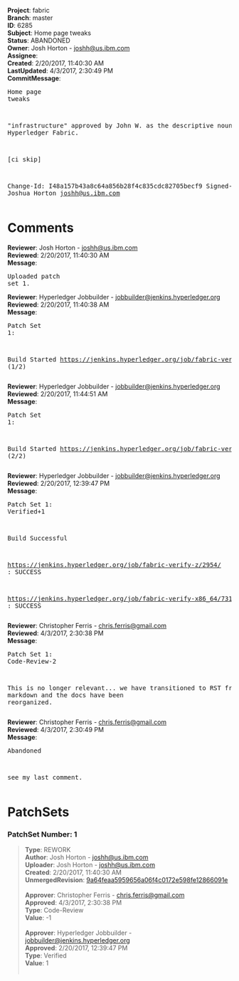 <strong>Project</strong>: fabric<br><strong>Branch</strong>: master<br><strong>ID</strong>: 6285<br><strong>Subject</strong>: Home page tweaks<br><strong>Status</strong>: ABANDONED<br><strong>Owner</strong>: Josh Horton - joshh@us.ibm.com<br><strong>Assignee</strong>:<br><strong>Created</strong>: 2/20/2017, 11:40:30 AM<br><strong>LastUpdated</strong>: 4/3/2017, 2:30:49 PM<br><strong>CommitMessage</strong>:<br><pre>Home page tweaks

"infrastructure" approved by
John W. as the descriptive
noun for Hyperledger Fabric.

[ci skip]

Change-Id: I48a157b43a8c64a856b28f4c835cdc82705becf9
Signed-off-by: Joshua Horton <joshh@us.ibm.com>
</pre><h1>Comments</h1><strong>Reviewer</strong>: Josh Horton - joshh@us.ibm.com<br><strong>Reviewed</strong>: 2/20/2017, 11:40:30 AM<br><strong>Message</strong>: <pre>Uploaded patch set 1.</pre><strong>Reviewer</strong>: Hyperledger Jobbuilder - jobbuilder@jenkins.hyperledger.org<br><strong>Reviewed</strong>: 2/20/2017, 11:40:38 AM<br><strong>Message</strong>: <pre>Patch Set 1:

Build Started https://jenkins.hyperledger.org/job/fabric-verify-z/2954/ (1/2)</pre><strong>Reviewer</strong>: Hyperledger Jobbuilder - jobbuilder@jenkins.hyperledger.org<br><strong>Reviewed</strong>: 2/20/2017, 11:44:51 AM<br><strong>Message</strong>: <pre>Patch Set 1:

Build Started https://jenkins.hyperledger.org/job/fabric-verify-x86_64/7319/ (2/2)</pre><strong>Reviewer</strong>: Hyperledger Jobbuilder - jobbuilder@jenkins.hyperledger.org<br><strong>Reviewed</strong>: 2/20/2017, 12:39:47 PM<br><strong>Message</strong>: <pre>Patch Set 1: Verified+1

Build Successful 

https://jenkins.hyperledger.org/job/fabric-verify-z/2954/ : SUCCESS

https://jenkins.hyperledger.org/job/fabric-verify-x86_64/7319/ : SUCCESS</pre><strong>Reviewer</strong>: Christopher Ferris - chris.ferris@gmail.com<br><strong>Reviewed</strong>: 4/3/2017, 2:30:38 PM<br><strong>Message</strong>: <pre>Patch Set 1: Code-Review-2

This is no longer relevant... we have transitioned to RST from markdown and the docs have been reorganized.</pre><strong>Reviewer</strong>: Christopher Ferris - chris.ferris@gmail.com<br><strong>Reviewed</strong>: 4/3/2017, 2:30:49 PM<br><strong>Message</strong>: <pre>Abandoned

see my last comment.</pre><h1>PatchSets</h1><h3>PatchSet Number: 1</h3><blockquote><strong>Type</strong>: REWORK<br><strong>Author</strong>: Josh Horton - joshh@us.ibm.com<br><strong>Uploader</strong>: Josh Horton - joshh@us.ibm.com<br><strong>Created</strong>: 2/20/2017, 11:40:30 AM<br><strong>UnmergedRevision</strong>: [9a64feaa5959656a06f4c0172e598fe12866091e](https://github.com/hyperledger-gerrit-archive/fabric/commit/9a64feaa5959656a06f4c0172e598fe12866091e)<br><br><strong>Approver</strong>: Christopher Ferris - chris.ferris@gmail.com<br><strong>Approved</strong>: 4/3/2017, 2:30:38 PM<br><strong>Type</strong>: Code-Review<br><strong>Value</strong>: -1<br><br><strong>Approver</strong>: Hyperledger Jobbuilder - jobbuilder@jenkins.hyperledger.org<br><strong>Approved</strong>: 2/20/2017, 12:39:47 PM<br><strong>Type</strong>: Verified<br><strong>Value</strong>: 1<br><br></blockquote>